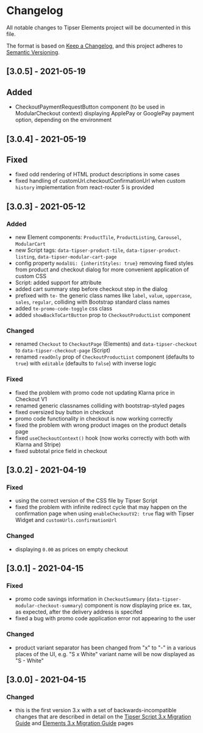 # Changelog
All notable changes to Tipser Elements project will be documented in this file.

The format is based on [Keep a Changelog](https://keepachangelog.com/en/1.0.0/),
and this project adheres to [Semantic Versioning](https://semver.org/spec/v2.0.0.html).

## [3.0.5] - 2021-05-19

## Added
- CheckoutPaymentRequestButton component (to be used in ModularCheckout context) displaying ApplePay or GooglePay payment option, depending on the environment

## [3.0.4] - 2021-05-19

## Fixed
- fixed odd rendering of HTML product descriptions in some cases
- fixed handling of customUrl.checkoutConfirmationUrl when custom `history` implementation from react-router 5 is provided

## [3.0.3] - 2021-05-12

### Added
- new Element components: `ProductTile`, `ProductListing`, `Carousel`, `ModularCart`
- new Script tags: `data-tipser-product-tile`, `data-tipser-product-listing`, `data-tipser-modular-cart-page`
- config property `modalUi: {inheritStyles: true}` removing fixed styles from product and checkout dialog for more convenient application of custom CSS
- Script: added support for  attribute
- added cart summary step before checkout step in the dialog
- prefixed with `te-` the generic class names like `label`, `value`, `uppercase`, `sales`, `regular`, colliding with Bootstrap standard class names
- added `te-promo-code-toggle` css class
- added `showBackToCartButton` prop to `CheckoutProductList` component

### Changed
- renamed `Checkout` to `CheckoutPage` (Elements) and `data-tipser-checkout` to `data-tipser-checkout-page` (Script)
- renamed `readOnly` prop of `CheckoutProductList` component (defaults to `true`) with `editable` (defaults to `false`) with inverse logic

### Fixed
- fixed the problem with promo code not updating Klarna price in Checkout V1
- renamed generic classnames colliding with bootstrap-styled pages
- fixed oversized buy button in checkout
- promo code functionality in checkout is now working correctly
- fixed the problem with wrong product images on the product details page
- fixed `useCheckoutContext()` hook (now works correctly with both with Klarna and Stripe)
- fixed subtotal price field in checkout

## [3.0.2] - 2021-04-19

### Fixed
- using the correct version of the CSS file by Tipser Script
- fixed the problem with infinite redirect cycle that may happen on the confirmation page when using `enableCheckoutV2: true` flag with Tipser Widget and `customUrls.confirmationUrl`

### Changed
- displaying `0.00` as prices on empty checkout

## [3.0.1] - 2021-04-15

### Fixed
- promo code savings information in `CheckoutSummary` (`data-tipser-modular-checkout-summary`) component is now displaying price ex. tax, as expected, after the delivery address is specifed
- fixed a bug with promo code application error not appearing to the user

### Changed
- product variant separator has been changed from "x" to "-" in a various places of the UI, e.g. "S x White" variant name will be now displayed as "S - White"

## [3.0.0] - 2021-04-15

### Changed
- this is the first version 3.x with a set of backwards-incompatible changes that are described in detail on the [Tipser Script 3.x Migration Guide](https://tipser.dev/docs/v3/script/#migration-guide) and [Elements 3.x Migration Guide](https://tipser.dev/docs/v3/elements/#migration-guide) pages

